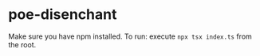 # poe-disenchant

Make sure you have npm installed. To run: execute `npx tsx index.ts` from the root.
